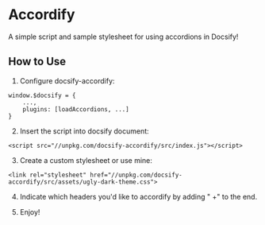 # Accordify

A simple script and sample stylesheet for using accordions in Docsify!

## How to Use

1. Configure docsify-accordify:

```
window.$docsify = {
    ...,
    plugins: [loadAccordions, ...]
}
```

2. Insert the script into docsify document:

```
<script src="//unpkg.com/docsify-accordify/src/index.js"></script>
```

3. Create a custom stylesheet or use mine:

```
<link rel="stylesheet" href="//unpkg.com/docsify-accordify/src/assets/ugly-dark-theme.css">
```

4. Indicate which headers you'd like to accordify by adding " +" to the end.

5. Enjoy!